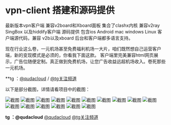 # vpn-client 搭建和源码提供
最新版本vpn客户端 兼容v2board和Xboard面板 集合了clashx内核 兼容v2ray SingBox 以及hiddify客户端 源码提供
包含ios Android mac windows Linux 客户端源代码，兼容 v2b以及xboard 后台和客户端都多语言支持。

现在行业这么卷，一元机场甚至免费福利机场一大片，咱们既然想自己运营客户端，新的变现模式是必须的，你看我下面这款。
客户端里完美兼容html网页展示，广告位随便定制。真正做到免费机场，让您广告收益远超机场收入。卷死那些一元机场。

**tg ：[@qudacloud](https://t.me/qudacloud)   /   [@tg关注频道](https://t.me/vpn_update)

以下是部分截图，详情请看项目中的截图：

![截图](/app1.jpg "app")
![截图](/app2.jpg "app")
![截图](/app3.jpg "app")
![截图](/app4.jpg "app")
![截图](/app5.jpg "app")
![截图](/winpc1.png "pc")
![截图](/winpc2.png "pc")
![截图](/winpc3.png "pc")
![截图](/winpc4.png "pc")
![截图](/winpc5.png "pc")
![截图](/winpc6.png "pc")
![截图](/winpc7.png "pc")
![截图](/winpc8.png "pc")
![截图](/20240314133240.png "后台")
![截图](/20240205212250.png "后台")
![截图](/20240205212256.png "后台")

**tg ：@qudacloud**
[@qudacloud](https://t.me/qudacloud)
[@tg关注频道](https://t.me/qudavp)
